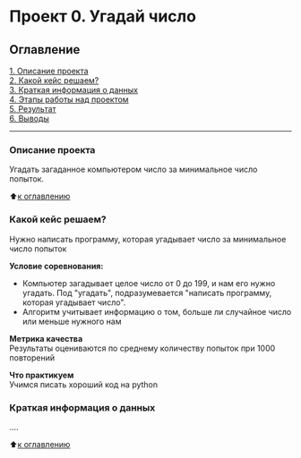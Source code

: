 # Проект 0. Угадай число

## Оглавление
[1. Описание проекта](https://github.com/IgorekFromRU/DS_Game/tree/main/project_0/README.md#Описание-проекта)  
[2. Какой кейс решаем?](https://github.com/IgorekFromRU/DS_Game/tree/main/project_0/README.md#Какой-кейс-решаем)  
[3. Краткая информация о данных](https://github.com/IgorekFromRU/DS_Game/tree/main/project_0/README.md#Краткая-информация-о-данных)  
[4. Этапы работы над проектом](https://github.com/IgorekFromRU/DS_Game/tree/main/project_0/README.md#Этапы-работы-над-проектом)  
[5. Результат](https://github.com/IgorekFromRU/DS_Game/tree/main/project_0/README.md#Результат)  
[6. Выводы](https://github.com/IgorekFromRU/DS_Game/tree/main/project_0/README.md#Выводы)  

---

### Описание проекта
Угадать  загаданное компьютером число за минимальное число попыток.

:arrow_up:[к оглавлению](https://github.com/IgorekFromRU/DS_Game/tree/main/project_0/README.md#Оглавление)

### Какой кейс решаем?
Нужно написать программу, которая угадывает число за минимальное число попыток

**Условие соревнования:**
- Компьютер загадывает целое число от 0 до 199, и нам его нужно угадать. Под "угадать", подразумевается "написать программу, которая угадывает число".
- Алгоритм учитывает информацию о том, больше ли случайное число или меньше нужного нам

**Метрика качества**\
Результаты оцениваются по среднему количеству попыток при 1000 повторений

**Что практикуем**\
Учимся писать хороший код на python

### Краткая информация о данных
....

:arrow_up:[к оглавлению](https://github.com/IgorekFromRU/DS_Game/tree/main/project_0/README.md#Оглавление)
